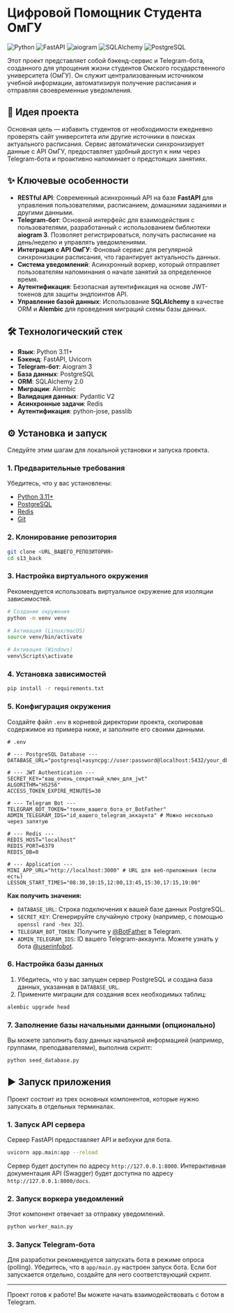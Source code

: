 # Цифровой Помощник Студента ОмГУ

![Python](https://img.shields.io/badge/Python-3.11+-blue.svg)
![FastAPI](https://img.shields.io/badge/FastAPI-0.100+-green.svg)
![aiogram](https://img.shields.io/badge/aiogram-3-blue.svg)
![SQLAlchemy](https://img.shields.io/badge/SQLAlchemy-2.0-red.svg)
![PostgreSQL](https://img.shields.io/badge/PostgreSQL-14-blue.svg)

Этот проект представляет собой бэкенд-сервис и Telegram-бота, созданного для упрощения жизни студентов Омского государственного университета (ОмГУ). Он служит централизованным источником учебной информации, автоматизируя получение расписания и отправляя своевременные уведомления.

## 🚀 Идея проекта

Основная цель — избавить студентов от необходимости ежедневно проверять сайт университета или другие источники в поисках актуального расписания. Сервис автоматически синхронизирует данные с API ОмГУ, предоставляет удобный доступ к ним через Telegram-бота и проактивно напоминает о предстоящих занятиях.

## ✨ Ключевые особенности

*   **RESTful API**: Современный асинхронный API на базе **FastAPI** для управления пользователями, расписанием, домашними заданиями и другими данными.
*   **Telegram-бот**: Основной интерфейс для взаимодействия с пользователями, разработанный с использованием библиотеки **aiogram 3**. Позволяет регистрироваться, получать расписание на день/неделю и управлять уведомлениями.
*   **Интеграция с API ОмГУ**: Фоновый сервис для регулярной синхронизации расписания, что гарантирует актуальность данных.
*   **Система уведомлений**: Асинхронный воркер, который отправляет пользователям напоминания о начале занятий за определенное время.
*   **Аутентификация**: Безопасная аутентификация на основе JWT-токенов для защиты эндпоинтов API.
*   **Управление базой данных**: Использование **SQLAlchemy** в качестве ORM и **Alembic** для проведения миграций схемы базы данных.

## 🛠️ Технологический стек

*   **Язык**: Python 3.11+
*   **Бэкенд**: FastAPI, Uvicorn
*   **Telegram-бот**: Aiogram 3
*   **База данных**: PostgreSQL
*   **ORM**: SQLAlchemy 2.0
*   **Миграции**: Alembic
*   **Валидация данных**: Pydantic V2
*   **Асинхронные задачи**: Redis
*   **Аутентификация**: python-jose, passlib

## ⚙️ Установка и запуск

Следуйте этим шагам для локальной установки и запуска проекта.

### 1. Предварительные требования

Убедитесь, что у вас установлены:
*   [Python 3.11+](https://www.python.org/)
*   [PostgreSQL](https://www.postgresql.org/download/)
*   [Redis](https://redis.io/docs/getting-started/installation/)
*   [Git](https://git-scm.com/downloads)

### 2. Клонирование репозитория

```bash
git clone <URL_ВАШЕГО_РЕПОЗИТОРИЯ>
cd s13_back
```

### 3. Настройка виртуального окружения

Рекомендуется использовать виртуальное окружение для изоляции зависимостей.

```bash
# Создание окружения
python -m venv venv

# Активация (Linux/macOS)
source venv/bin/activate

# Активация (Windows)
venv\Scripts\activate
```

### 4. Установка зависимостей

```bash
pip install -r requirements.txt
```

### 5. Конфигурация окружения

Создайте файл `.env` в корневой директории проекта, скопировав содержимое из примера ниже, и заполните его своими данными.

```dotenv
# .env

# --- PostgreSQL Database ---
DATABASE_URL="postgresql+asyncpg://user:password@localhost:5432/your_db_name"

# --- JWT Authentication ---
SECRET_KEY="ваш_очень_секретный_ключ_для_jwt"
ALGORITHM="HS256"
ACCESS_TOKEN_EXPIRE_MINUTES=30

# --- Telegram Bot ---
TELEGRAM_BOT_TOKEN="токен_вашего_бота_от_BotFather"
ADMIN_TELEGRAM_IDS="id_вашего_telegram_аккаунта" # Можно несколько через запятую

# --- Redis ---
REDIS_HOST="localhost"
REDIS_PORT=6379
REDIS_DB=0

# --- Application ---
MINI_APP_URL="http://localhost:3000" # URL для веб-приложения (если есть)
LESSON_START_TIMES="08:30,10:15,12:00,13:45,15:30,17:15,19:00"
```

**Как получить значения:**
*   `DATABASE_URL`: Строка подключения к вашей базе данных PostgreSQL.
*   `SECRET_KEY`: Сгенерируйте случайную строку (например, с помощью `openssl rand -hex 32`).
*   `TELEGRAM_BOT_TOKEN`: Получите у [@BotFather](https://t.me/BotFather) в Telegram.
*   `ADMIN_TELEGRAM_IDS`: ID вашего Telegram-аккаунта. Можете узнать у бота [@userinfobot](https://t.me/userinfobot).

### 6. Настройка базы данных

1.  Убедитесь, что у вас запущен сервер PostgreSQL и создана база данных, указанная в `DATABASE_URL`.
2.  Примените миграции для создания всех необходимых таблиц:

```bash
alembic upgrade head
```

### 7. Заполнение базы начальными данными (опционально)

Вы можете заполнить базу данных начальной информацией (например, группами, преподавателями), выполнив скрипт:

```bash
python seed_database.py
```

## ▶️ Запуск приложения

Проект состоит из трех основных компонентов, которые нужно запускать в отдельных терминалах.

### 1. Запуск API сервера

Сервер FastAPI предоставляет API и вебхуки для бота.

```bash
uvicorn app.main:app --reload
```
Сервер будет доступен по адресу `http://127.0.0.1:8000`.
Интерактивная документация API (Swagger) будет доступна по адресу `http://127.0.0.1:8000/docs`.

### 2. Запуск воркера уведомлений

Этот компонент отвечает за отправку уведомлений.

```bash
python worker_main.py
```

### 3. Запуск Telegram-бота

Для разработки рекомендуется запускать бота в режиме опроса (polling). Убедитесь, что в `app/main.py` настроен запуск бота. Если бот запускается отдельно, создайте для него соответствующий скрипт.

---

Проект готов к работе! Вы можете начать взаимодействовать с ботом в Telegram.

